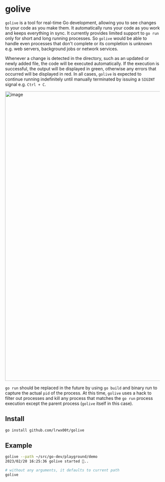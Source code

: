 # golive

`golive` is a tool for real-time Go development, allowing you to see changes to your code as you make them. It automatically runs your code as you work and keeps everything in sync. It currently provides limited support to `go run` only for short and long running processes. So `golive` would be able to handle even processes that don't complete or its completion is unknown e.g. web servers, background jobs or network services.

Whenever a change is detected in the directory, such as an updated or newly added file, the code will be executed automatically. If the execution is successful, the output will be displayed in green, otherwise any errors that occurred will be displayed in red. In all cases, `golive` is expected to continue running indefinitely until manually terminated by issuing a `SIGINT` signal e.g. `Ctrl + C`.

<img width="943" alt="image" src="https://user-images.githubusercontent.com/96939525/220201310-2a88c9f3-3377-4efd-b483-abf8cd890b4d.png">

`go run` should be replaced in the future by using `go build` and binary run to capture the actual `pid` of the process. At this time, `golive` uses a hack to filter out processes and kill any process that matches the `go run` process execution except the parent process (`golive` itself in this case). 

## Install

```bash
go install github.com/lrwx00t/golive
```

## Example

```bash
golive --path ~/src/go-dev/playground/demo
2023/02/20 16:25:36 golive started 👀..

# without any arguments, it defaults to current path
golive
```
